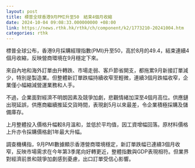 ```yaml
---
layout: post
title: 標普全球香港9月PMI升至50　結束4個月收縮
date: 2024-10-04 09:08:33.000000000 +08:00
link: https://news.rthk.hk/rthk/ch/component/k2/1773210-20241004.htm
categories: rthk
---
```


標普全球公布，香港9月採購經理指數(PMI)升至50，高於8月的49.4，結束連續4個月收縮，反映營商環境在9月穩定下來。

來自內地和海外訂單由升轉跌、市場走弱、客戶節省開支，都拖累9月新接訂單減少，特別是製造業。但整體新訂單跌幅持續收窄至輕微，連續3個月跌幅收窄，企業僅小幅縮減營運業務和人手。

不過，企業面對經濟不明朗因素及競爭加劇，悲觀情緒加深至4個月高位。供應鏈出現延誤，供應商繼續推延交貨時間，表現創5月以來最差，令企業積極採購及儲備庫存。

上月整體投入價格升幅較8月溫和，並低於平均值，因工資增幅回落。原材料價格上升亦令採購價格創1年最大升幅。

調查機構指，9月PMI數據顯示香港營商環境穩定，新訂單跌幅已連續3個月收窄，反映市場需求在今年第3季尾向好轉更近，整體指數與GDP表現相符。但業界對經濟前景和競爭加劇感到憂慮，出口訂單受信心影響。
